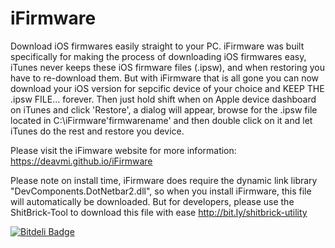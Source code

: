 iFirmware
=========

Download iOS firmwares easily straight to your PC. iFirmware was built specifically for making the process of downloading iOS firmwares easy, iTunes never keeps these iOS firmware files (.ipsw), and when restoring you have to re-download them.
But with iFirmware that is all gone you can now download your iOS version for sepcific device of your choice and KEEP THE .ipsw FILE... forever. Then just hold shift when on Apple device dashboard on iTunes and click 'Restore', a dialog will appear, 
browse for the .ipsw file located in C:\iFirmware\'firmwarename' and then double click on it and let iTunes do the rest and restore you device.

Please visit the iFimware website for more information: https://deavmi.github.io/iFirmware

Please note on install time, iFirmware does require the dynamic link library "DevComponents.DotNetbar2.dll", so when you install iFirmware, this file will automatically be downloaded. But for developers, please use the ShitBrick-Tool to download this file with ease <http://bit.ly/shitbrick-utility>


[![Bitdeli Badge](https://d2weczhvl823v0.cloudfront.net/deavmi/ifirmware/trend.png)](https://bitdeli.com/free "Bitdeli Badge")

